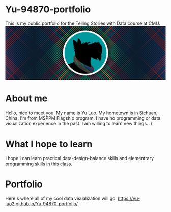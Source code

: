 # Yu-94870-portfolio
This is my public portfolio for the Telling Stories with Data course at CMU. 
![Explanation of data viz](1.jpg)

# About me
Hello, nice to meet you. My name is Yu Luo. My hometown is in Sichuan, China. I'm from MSPPM Flagship program. I have no programming or data visualization experience in the past. I am willing to learn new things. :)

# What I hope to learn
I hope I can learn practical data-design-balance skills and elementrary programming skills in this class.

# Portfolio
Here's where all of my cool data visualization will go: https://yu-luo2.github.io/Yu-94870-portfolio/.
